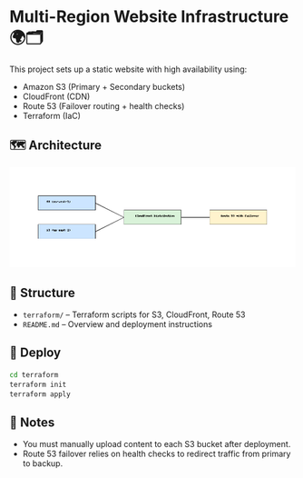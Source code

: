 # Multi-Region Website Infrastructure 🌍🗂️

This project sets up a static website with high availability using:

- Amazon S3 (Primary + Secondary buckets)
- CloudFront (CDN)
- Route 53 (Failover routing + health checks)
- Terraform (IaC)

## 🗺️ Architecture

![Architecture](architecture.png)

## 📁 Structure

- `terraform/` – Terraform scripts for S3, CloudFront, Route 53
- `README.md` – Overview and deployment instructions

## 🚀 Deploy

```bash
cd terraform
terraform init
terraform apply
```

## 🔧 Notes

- You must manually upload content to each S3 bucket after deployment.
- Route 53 failover relies on health checks to redirect traffic from primary to backup.

